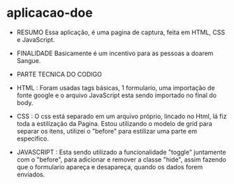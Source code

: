 # aplicacao-doe

* RESUMO
Essa aplicação, é uma pagina de captura, feita em HTML, CSS e JavaScript.


* FINALIDADE
Basicamente é um incentivo para as pessoas a doarem Sangue.


* PARTE TECNICA DO CODIGO

- HTML : Foram usadas tags básicas, 1 formulario, uma importação de fonte google e o arquivo JavaScript esta sendo importado no final do body.

- CSS : O css está separado em um arquivo próprio, lincado no Html, lá fiz toda a estilização da Pagina.
Estou utilizando o modelo de grid para separar os itens, utilizei o "before" para estilizar uma parte em especifico.

- JAVASCRIPT : Esta sendo utilizado a funcionalidade "toggle" juntamente com o "before", para adicionar e remover a classe "hide", assim fazendo que o formulario apareça e desapareça, quando os dados forem enviados.


